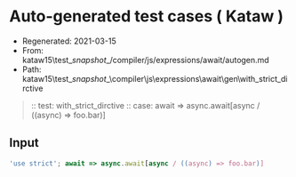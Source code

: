 # Auto-generated test cases ( Kataw )
- Regenerated: 2021-03-15
- From: kataw15\test\__snapshot__/compiler/js/expressions/await/autogen.md
- Path: kataw15\test\__snapshot__\compiler\js\expressions\await\gen\with_strict_dirctive
> :: test: with_strict_dirctive
> :: case: await => async.await[async / ((async) => foo.bar)]
## Input

`````js
'use strict'; await => async.await[async / ((async) => foo.bar)]
`````

